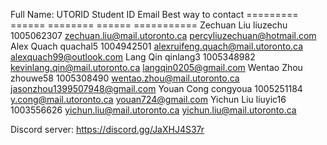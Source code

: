 Full Name:    UTORID      Student ID    Email                               Best way to contact
=========     ======      ========      ======                              ===========
Zechuan Liu   liuzechu    1005062307    zechuan.liu@mail.utoronto.ca        percyliuzechuan@hotmail.com
Alex Quach    quachal5    1004942501    alexruifeng.quach@mail.utoronto.ca  alexquach99@outlook.com
Lang Qin      qinlang3    1005348982    kevinlang.qin@mail.utoronto.ca      langqin0205@gmail.com
Wentao Zhou   zhouwe58    1005308490    wentao.zhou@mail.utoronto.ca        jasonzhou1399507948@gmail.com
Youan Cong    congyoua    1005251184    y.cong@mail.utoronto.ca             youan724@gmail.com
Yichun Liu    liuyic16    1003556626    yichun.liu@mail.utoronto.ca         yichun.liu@mail.utoronto.ca

Discord server:
https://discord.gg/JaXHJ4S37r
